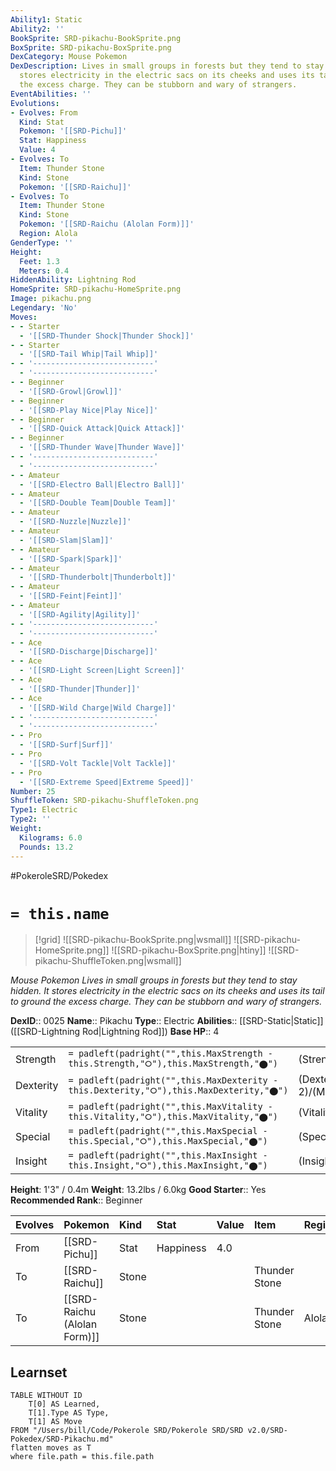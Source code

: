 ```yaml
---
Ability1: Static
Ability2: ''
BookSprite: SRD-pikachu-BookSprite.png
BoxSprite: SRD-pikachu-BoxSprite.png
DexCategory: Mouse Pokemon
DexDescription: Lives in small groups in forests but they tend to stay hidden. It
  stores electricity in the electric sacs on its cheeks and uses its tail to ground
  the excess charge. They can be stubborn and wary of strangers.
EventAbilities: ''
Evolutions:
- Evolves: From
  Kind: Stat
  Pokemon: '[[SRD-Pichu]]'
  Stat: Happiness
  Value: 4
- Evolves: To
  Item: Thunder Stone
  Kind: Stone
  Pokemon: '[[SRD-Raichu]]'
- Evolves: To
  Item: Thunder Stone
  Kind: Stone
  Pokemon: '[[SRD-Raichu (Alolan Form)]]'
  Region: Alola
GenderType: ''
Height:
  Feet: 1.3
  Meters: 0.4
HiddenAbility: Lightning Rod
HomeSprite: SRD-pikachu-HomeSprite.png
Image: pikachu.png
Legendary: 'No'
Moves:
- - Starter
  - '[[SRD-Thunder Shock|Thunder Shock]]'
- - Starter
  - '[[SRD-Tail Whip|Tail Whip]]'
- - '---------------------------'
  - '---------------------------'
- - Beginner
  - '[[SRD-Growl|Growl]]'
- - Beginner
  - '[[SRD-Play Nice|Play Nice]]'
- - Beginner
  - '[[SRD-Quick Attack|Quick Attack]]'
- - Beginner
  - '[[SRD-Thunder Wave|Thunder Wave]]'
- - '---------------------------'
  - '---------------------------'
- - Amateur
  - '[[SRD-Electro Ball|Electro Ball]]'
- - Amateur
  - '[[SRD-Double Team|Double Team]]'
- - Amateur
  - '[[SRD-Nuzzle|Nuzzle]]'
- - Amateur
  - '[[SRD-Slam|Slam]]'
- - Amateur
  - '[[SRD-Spark|Spark]]'
- - Amateur
  - '[[SRD-Thunderbolt|Thunderbolt]]'
- - Amateur
  - '[[SRD-Feint|Feint]]'
- - Amateur
  - '[[SRD-Agility|Agility]]'
- - '---------------------------'
  - '---------------------------'
- - Ace
  - '[[SRD-Discharge|Discharge]]'
- - Ace
  - '[[SRD-Light Screen|Light Screen]]'
- - Ace
  - '[[SRD-Thunder|Thunder]]'
- - Ace
  - '[[SRD-Wild Charge|Wild Charge]]'
- - '---------------------------'
  - '---------------------------'
- - Pro
  - '[[SRD-Surf|Surf]]'
- - Pro
  - '[[SRD-Volt Tackle|Volt Tackle]]'
- - Pro
  - '[[SRD-Extreme Speed|Extreme Speed]]'
Number: 25
ShuffleToken: SRD-pikachu-ShuffleToken.png
Type1: Electric
Type2: ''
Weight:
  Kilograms: 6.0
  Pounds: 13.2
---
```


#PokeroleSRD/Pokedex

# `= this.name`

> [!grid]
> ![[SRD-pikachu-BookSprite.png|wsmall]]
> ![[SRD-pikachu-HomeSprite.png]]
> ![[SRD-pikachu-BoxSprite.png|htiny]]
> ![[SRD-pikachu-ShuffleToken.png|wsmall]]


*Mouse Pokemon*
*Lives in small groups in forests but they tend to stay hidden. It stores electricity in the electric sacs on its cheeks and uses its tail to ground the excess charge. They can be stubborn and wary of strangers.*

**DexID**:: 0025
**Name**:: Pikachu
**Type**:: Electric
**Abilities**:: [[SRD-Static|Static]] ([[SRD-Lightning Rod|Lightning Rod]])
**Base HP**:: 4

|           |                                                                                        |                                          |
| --------- | -------------------------------------------------------------------------------------- | ---------------------------------------- |
| Strength  | `= padleft(padright("",this.MaxStrength - this.Strength,"⭘"),this.MaxStrength,"⬤")`    | (Strength::2)/(MaxStrength::4)   |
| Dexterity | `= padleft(padright("",this.MaxDexterity - this.Dexterity,"⭘"),this.MaxDexterity,"⬤")` | (Dexterity:: 2)/(MaxDexterity::5) |
| Vitality  | `= padleft(padright("",this.MaxVitality - this.Vitality,"⭘"),this.MaxVitality,"⬤")`    | (Vitality::1)/(MaxVitality::3)   |
| Special   | `= padleft(padright("",this.MaxSpecial - this.Special,"⭘"),this.MaxSpecial,"⬤")`       | (Special::2)/(MaxSpecial::4)     |
| Insight   | `= padleft(padright("",this.MaxInsight - this.Insight,"⭘"),this.MaxInsight,"⬤")`       | (Insight::2)/(MaxInsight::4)     |

**Height**: 1'3" / 0.4m
**Weight**: 13.2lbs / 6.0kg
**Good Starter**:: Yes
**Recommended Rank**:: Beginner

| Evolves   | Pokemon                      | Kind   | Stat      | Value   | Item          | Region   |
|:----------|:-----------------------------|:-------|:----------|:--------|:--------------|:---------|
| From      | [[SRD-Pichu]]                | Stat   | Happiness | 4.0     |               |          |
| To        | [[SRD-Raichu]]               | Stone  |           |         | Thunder Stone |          |
| To        | [[SRD-Raichu (Alolan Form)]] | Stone  |           |         | Thunder Stone | Alola    |

## Learnset

```dataview
TABLE WITHOUT ID
    T[0] AS Learned,
    T[1].Type AS Type,
    T[1] AS Move
FROM "/Users/bill/Code/Pokerole SRD/Pokerole SRD/SRD v2.0/SRD-Pokedex/SRD-Pikachu.md"
flatten moves as T
where file.path = this.file.path
```
